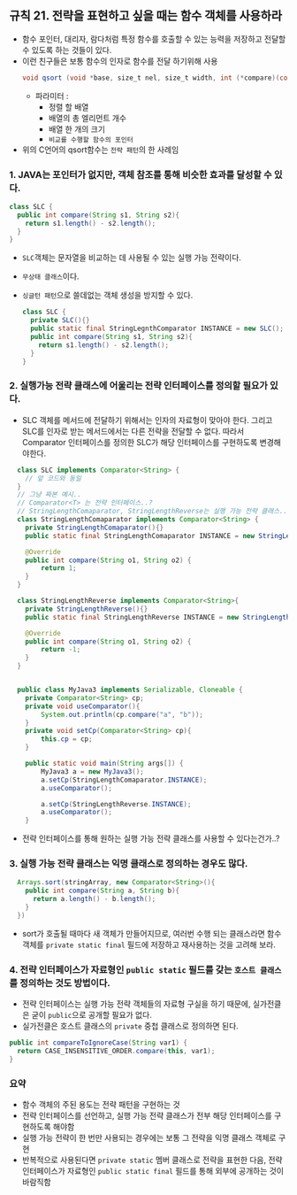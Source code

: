 ## 규칙 21. 전략을 표현하고 싶을 때는 함수 객체를 사용하라
  - 함수 포인터, 대리자, 람다처럼 특정 함수를 호출할 수 있는 능력을 저장하고 전달할 수 있도록 하는 것들이 있다.
  - 이런 친구들은 보통 함수의 인자로 함수를 전달 하기위해 사용
    ```JAVA
    void qsort (void *base, size_t nel, size_t width, int (*compare)(const void *, const void *))
    ```
    - 파라미터 :
      - 정렬 할 배열
      - 배열의 총 엘리먼트 개수
      - 배열 한 개의 크기
      - ```비교를 수행할 함수의 포인터```
  - 위의 C언어의 qsort함수는 ```전략 패턴```의 한 사례임

### 1. JAVA는 포인터가 없지만, 객체 참조를 통해 비슷한 효과를 달성할 수 있다.
  ```JAVA
  class SLC {
    public int compare(String s1, String s2){
      return s1.length() - s2.length();
    }
  }
  ```
  - ```SLC```객체는 문자열을 비교하는 데 사용될 수 있는 실행 가능 전략이다.
  - ```무상태 클래스```이다.
  - ```싱글턴 패턴```으로 쓸데없는 객체 생성을 방지할 수 있다.
    
    ```JAVA
    class SLC {
      private SLC(){}
      public static final StringLegnthComparator INSTANCE = new SLC();
      public int compare(String s1, String s2){
        return s1.length() - s2.length();
      }
    }
    ```

### 2. 실행가능 전략 클래스에 어울리는 전략 인터페이스를 정의할 필요가 있다.
  - SLC 객체를 메서드에 전달하기 위해서는 인자의 자료형이 맞아야 한다. 그리고 SLC를 인자로 받는 메서드에서는 다른 전략을 전달할 수 없다. 따라서 Comparator 인터페이스를 정의한 SLC가 해당 인터페이스를 구현하도록 변경해야한다.

```JAVA
  class SLC implements Comparator<String> {
    // 앞 코드와 동일
  }
  // 그냥 짜본 예시..
  // Comparator<T> 는 전략 인터페이스..?
  // StringLengthComaparator, StringLengthReverse는 실행 가능 전략 클래스..?
  class StringLengthComaparator implements Comparator<String> {
  	private StringLengthComaparator(){}
  	public static final StringLengthComaparator INSTANCE = new StringLengthComaparator();

  	@Override
  	public int compare(String o1, String o2) {
  		return 1;
  	}
  }

  class StringLengthReverse implements Comparator<String>{
  	private StringLengthReverse(){}
  	public static final StringLengthReverse INSTANCE = new StringLengthReverse();

  	@Override
  	public int compare(String o1, String o2) {
  		return -1;
  	}
  }


  public class MyJava3 implements Serializable, Cloneable {
  	private Comparator<String> cp;
  	private void useComparator(){
  		System.out.println(cp.compare("a", "b"));
  	}
  	private void setCp(Comparator<String> cp){
  		this.cp = cp;
  	}

  	public static void main(String args[]) {
  		MyJava3 a = new MyJava3();
  		a.setCp(StringLengthComaparator.INSTANCE);
  		a.useComparator();

  		a.setCp(StringLengthReverse.INSTANCE);
  		a.useComparator();
  	}
```
  - 전략 인터페이스를 통해 원하는 실행 가능 전략 클래스를 사용할 수 있다는건가..?

### 3. 실행 가능 전략 클래스는 익명 클래스로 정의하는 경우도 많다.
```JAVA
  Arrays.sort(stringArray, new Comparator<String>(){
    public int compare(String a, String b){
      return a.length() - b.length();
    }
  })
```
  -  sort가 호출될 때마다 새 객체가 만들어지므로, 여러번 수행 되는 클래스라면 함수 객체를 ```private static final``` 필드에 저장하고 재사용하는 것을 고려해 보라.

### 4. 전략 인터페이스가 자료형인 ```public static``` 필드를 갖는 ```호스트 클래스```를 정의하는 것도 방법이다.
  - 전략 인터페이스는 실행 가능 전략 객체들의 자료형 구실을 하기 때문에, 실가전클은 굳이 ```public```으로 공개할 필요가 없다.
  - 실가전클은 호스트 클래스의 ```private``` 중첩 클래스로 정의하면 된다.
  
  ```JAVA
  public int compareToIgnoreCase(String var1) {
    return CASE_INSENSITIVE_ORDER.compare(this, var1);
  }
  ```

### 요약
  - 함수 객체의 주된 용도는 전략 패턴을 구현하는 것
  - 전략 인터페이스를 선언하고, 실행 가능 전략 클래스가 전부 해당 인터페이스를 구현하도록 해야함
  - 실행 가능 전략이 한 번만 사용되는 경우에는 보통 그 전략을 익명 클래스 객체로 구현
  - 반복적으로 사용된다면 ```private static``` 멤버 클래스로 전략을 표현한 다음, 전략 인터페이스가 자료형인 ```public static final``` 필드를 통해 외부에 공개하는 것이 바람직함
